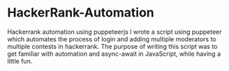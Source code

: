 # HackerRank-Automation
Hackerrank automation using puppeteerjs I wrote a script using puppeteer which automates the process of login and adding multiple moderators to multiple contests in hackerrank. The purpose of writing this script was to get familiar with automation and async-await in JavaScript, while having a little fun.
